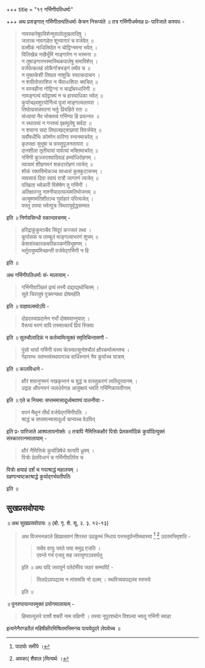 +++
title = "१९ गर्भिणीपतिधर्माः"

+++
अथ प्रसङ्गात् गर्भिणीतत्पतिधर्माः केचन निरूप्यंते ॥ तत्र गर्भिणीधर्ममाह प्र॰ पारिजाते कश्यपः - 

> नावस्करेषूपविशेन्मुसलोलूखलादिषु ।  
जलञ्च नावगाहेत शून्यागारं च वर्जयेत् ॥  
वल्मीकं नाधितिष्ठेत न चोद्विग्नमना भवेत् ।  
विलिखेन्न नखैर्भूमिं नाङ्गारेण न भस्मना ॥  
न तुषाङ्गारभस्मास्थिकपालेषु समाविशेत् ।  
वर्जयेत्कलहं लोकैर्गात्रभङ्गं तथैव च ॥  
न मुक्तकेशी तिष्ठत नाशुचिः स्यात्कदाचन ।  
न शयीतोत्तरशिरा न चैवाधःशिराः क्वचित् ॥  
न वस्त्रहीना नोद्विग्ना न चार्द्रांबरधारिणी ॥  
नामङ्गल्यं वदेद्वाक्यं न च हास्याधिका भवेत् ॥  
कुर्याच्छ्वशुरयोर्नित्यं पूजां माङ्गल्यतत्परा ।  
तिष्ठेत्प्रसन्नवदना भर्तुः प्रियहिते रता ॥  
संध्यायां नैव भोक्तव्यं गर्भिण्या हि प्रयत्नतः ॥  
न स्थातव्यं न गन्तव्यं वृक्षमूलेषु सर्वदा ॥  
न शयाना सदा तिष्ठत्खट्वाछायां विवर्जयेत् ॥  
सर्वौषधीभिः कोष्णेन वारिणा स्नानमाचरेत् ॥  
कृतरक्षा सुभूषा च वास्तुपूजनतत्परा ॥  
दानशीला तृतीयायां पार्वत्यां भक्तिमाचरेत् ॥  
गर्भिणी कुञ्जराश्वादिवाहं हर्म्याधिरोहणम् ।  
व्यायामं शीघ्रगमनं शकटारोहणं त्यजेत् ॥  
शोकं रक्तविमोकञ्च साध्वसं कुक्कुटासनम् ।  
व्यवसायं दिवा स्वापं रात्रौ जागरणं त्यजेत् ॥  
पतिव्रता भवेन्नारी विशेषेण तु गर्भिणी ।  
अतिक्षारन्तु नाश्नीयादत्यल्पमतिभोजनम् ॥  
अत्युष्णमतिशीतञ्च गुर्वाहारं परित्यजेत् ।  
यस्तु तस्या भवेत्पुत्रः स्थिरायुर्वृद्धसम्मतः

इति ॥ निर्णयसिन्धौ स्कान्दवचनम् - 

> हरिद्राकुंकुमञ्चैव सिंदूरं कज्जलं तथा ।  
कूर्पासकं च ताम्बूलं माङ्गल्याभरणं शुभम् ॥  
केशसंस्कारकबरीकरकर्णविभूषणम् ।  
भर्तुरायुष्यमिच्छन्ती वर्जयेद्गर्भिणी न हि

इति ॥

अथ गर्भिणीपतिधर्माः सं॰ मालायाम् - 

> गर्भिणीवाञ्छितं द्रव्यं तस्यै दद्याद्यथोचितम् ।  
सूते चिरायुषं पुत्रमन्यथा दोषमर्हति

इति ॥ याज्ञवल्क्योऽपि - 

> दोहदस्याप्रदानेन गर्भो दोषमवाप्नुयात् ।  
वैरूप्यं मरणं वापि तस्मात्कार्यं प्रियं स्त्रियाः

इति ॥ सुतचौलादिकं न कर्तव्यमित्युक्तं स्मृतिचिन्तामणौ - 

> पुंसो भार्या गर्भिणी यस्य चेत्स्यात्सूनोश्चौलं क्षौरकर्मात्मनश्च ।  
गेहारम्भः स्तम्भसंस्थापनञ्च वार्धिस्नानं नैव कुर्याच्च यात्राम्

इति ॥ कालविधाने - 

> क्षौरं शवानुगमनं नखकृन्तनं च युद्धं च वास्तुकरणं त्वतिदूरयानम् ।  
उद्वाह औपनयनं जलधेर्वगाह आयुष्क्षयं भवति गर्भिणिकापतीनाम्

इति ॥ एते च नियमाः सप्तममासादूर्ध्वमवश्यं पालनीयाः -

> वपनं मैथुनं तीर्थं वर्जयेद्गर्भिणीपतिः ।  
श्राद्धं च सप्तमान्मासादूर्ध्वं चान्यच्च वेदवित्

इति प्र॰ पारिजाते आश्वलायनोक्तेः ॥ तत्रापि नैमित्तिकक्षौरं पित्रोः प्रेतकर्मादिकं कुर्यादित्युक्तं संस्काररत्नमालायाम् -

> क्षौरं नैमित्तिकं कुर्यान्निषेधे सत्यपि ध्रुवम् ।  
पित्रोः प्रेतविधानं च गर्भिणीपतिरेव च

पित्रोः क्षयाहं दर्शं च गयाश्राद्धं महालयम् ।  
ग्रहणान्वष्टकाश्राद्धे कुर्याद्गर्भवतीपतिः

इति ॥

## सुखप्रसवोपायः

॥ अथ सुखप्रसवोपायः ॥ (बो. गृ. शे. सू. २. ३. १२-१३) 

> अथ विजननकाले क्षिप्रप्रसवनं शिरस्त उदकुम्भं निधाय पत्तस्तूर्यन्तीमथास्या [^१] [^१_१] उदरमभिमृशति -
>
>> यथैव वायुः पवते यया समुद्र एजति ।  
>> एवन्ते गर्भ एजतु सह जरायुणाऽपसर्पतु
>
> इति ॥ अथ यदि जरायुर्न पतेर्दर्भैरेव जठरं सम्मार्ष्टि -
>
>> तिलदेऽवपद्यस्व न मांसमसि नो दलम् । स्थवित्र्यवपद्यस्व स्वप्स्ये
>
> इति ॥ 

[^१]: पादयोः समीपे । 
 
[^१_१]: अवका( शैवाल )मित्यर्थः ।


॥ पुनरुपायान्तरमुक्तं प्रयोगमालायाम् -

> हिमवत्युत्तरे पार्श्वे शबरी नाम यक्षिणी । तस्या नूपुरशब्देन विशल्या भवतु गर्भिणी स्वाहा

इत्यनेनैरण्डतैलं महिषीक्षीरमिश्रितमभिमन्त्र्य पाययेदुदरे लेपयेच्च ॥